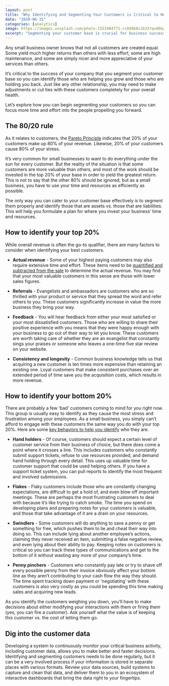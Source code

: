 ```yaml
---
layout: post
title: "Why Identifying and Segmenting Your Customers is Critical to Health of Your Business"
date: "2020-06-15"
categories: [analytics]
image: https://images.unsplash.com/photo-1553484771-cc0d9b8c2b33?q=80&w=1301&auto=format&fit=crop&ixlib=rb-4.0.3&ixid=M3wxMjA3fDB8MHxwaG90by1wYWdlfHx8fGVufDB8fHx8fA%3D%3D
excerpt: "Segmenting your customer base is crucial for business success, emphasizing the importance of the top 20% contributing significantly to revenue. Factors like actual revenue, referrals, feedback, and consistency help identify this group. Conversely, addressing the bottom 20%, including hand-holders, flakes, swindlers, and penny-pinchers, prevents resource drain. Regularly monitoring and segmenting customer data empowers informed decision-making, ensuring efficient allocation of resources."
---
```


Any small business owner knows that not all customers are created equal. Some yield much higher returns than others with less effort, some are high maintenance, and some are simply nicer and more appreciative of your services than others.

It’s critical to the success of your company that you segment your customer base so you can identify those who are helping you grow and those who are holding you back. Just like any other relationship, you may need to make adjustments or cut ties with these customers completely for your overall health.

Let’s explore how you can begin segmenting your customers so you can focus more time and effort into the people propelling you forward.

## The 80/20 rule

As it relates to customers, the [Pareto Principle](https://www.forbes.com/sites/kevinkruse/2016/03/07/80-20-rule/#25d0b1043814) indicates that 20% of your customers make up 80% of your revenue. Likewise, 20% of your customers cause 80% of your stress. 

It’s very common for small businesses to want to do everything under the sun for every customer. But the reality of the situation is that some customers are more valuable than others, and most of the work should be invested in the top 20% of your base in order to yield the greatest return. This is not to say that the other 80% should be ignored, but as a small business, you have to use your time and resources as efficiently as possible.

The only way you can cater to your customer base effectively is to segment them properly and identify those that are assets vs. those that are liabilities. This will help you formulate a plan for where you invest your business’ time and resources.

## How to identify your top 20%

While overall revenue is often the go-to qualifier, there are many factors to consider when identifying your best customers.

- **Actual revenue** - Some of your highest paying customers may also require extensive time and effort. These items need to be [quantified and subtracted from the sale](https://www.americanexpress.com/en-us/business/trends-and-insights/articles/how-to-identify-your-most-valuable-customers/) to determine the actual revenue. You may find that your most valuable customers in this sense are those with lower sales figures.

- **Referrals** \- Evangelists and ambassadors are customers who are so thrilled with your product or service that they spread the word and refer others to you. These customers significantly increase in value the more business they bring your way.

- **Feedback** \- You will hear feedback from either your most satisfied or your most dissatisfied customers. Those who are willing to share their positive experience with you means that they were happy enough with your business to go out of their way to let you know. These customers are worth taking care of whether they are an evangelist that constantly sings your praises or someone who leaves a one-time five star review on your website.

- **Consistency and longevity** - Common business knowledge tells us that acquiring a new customer is ten times more expensive than retaining an existing one. Loyal customers that make consistent purchases over an extended period of time save you the acquisition costs, which results in more revenue. 

## How to identify your bottom 20%

There are probably a few ‘bad’ customers coming to mind for you right now. This group is usually easy to identify as they cause the most stress and frustration among your employees. As a small business, you simply can’t afford to engage with these customers the same way you do with your top 20%. Here are some [key behaviors to help you identify](https://www.nextiva.com/blog/bad-customers.html) who they are.

- **Hand holders** - Of course, customers should expect a certain level of customer service from their business of choice, but there does come a point where it crosses a line. This includes customers who constantly submit support tickets, refuse to use resources provided, and demand hand holding through every detail. This uses up valuable time for customer support that could be used helping others. If you have a support ticket system, you can pull reports to identify the most frequent and involved submissions.

- **Flakes** \- Flaky customers include those who are constantly changing expectations, are difficult to get a hold of, and even blow off important meetings. These are perhaps the most frustrating customers to deal with because it’s like trying to catch smoke. The time you spend on developing plans and preparing notes for your customers is valuable, and those that take advantage of it are a drain on your resources.

- **Swindlers** \- Some customers will do anything to save a penny or get something for free, which pushes them to lie and cheat their way into doing so. This can include lying about another employee’s actions, claiming they never received an item, submitting a false negative review, and even lying about their ability to pay. Keeping notes on customers is critical so you can track these types of communications and get to the bottom of it without wasting any more of your company’s time.

- **Penny pinchers** - Customers who constantly pay late or try to shave off every possible penny from their invoice obviously affect your bottom line as they aren’t contributing to your cash flow the way they should. The time spent tracking down payment or ‘negotiating’ with these customers is also very costly as you could be spending this time making sales and acquiring new leads.

As you identify the customers weighing you down, you’ll have to make decisions about either modifying your interactions with them or firing them (yes, you can fire a customer). Ask yourself what the value is of keeping this customer vs. the cost of letting them go.  

## Dig into the customer data

Developing a system to continuously monitor your critical business activity, including customer data, allows you to make better and faster decisions. Identifying and segmenting customers needs to be done regularly, but it can be a very involved process if your information is stored in separate places with various formats. Review your data sources, build systems to capture and clean that data, and deliver them to you in an ecosystem of interactive dashboards that bring the data right to your fingertips.